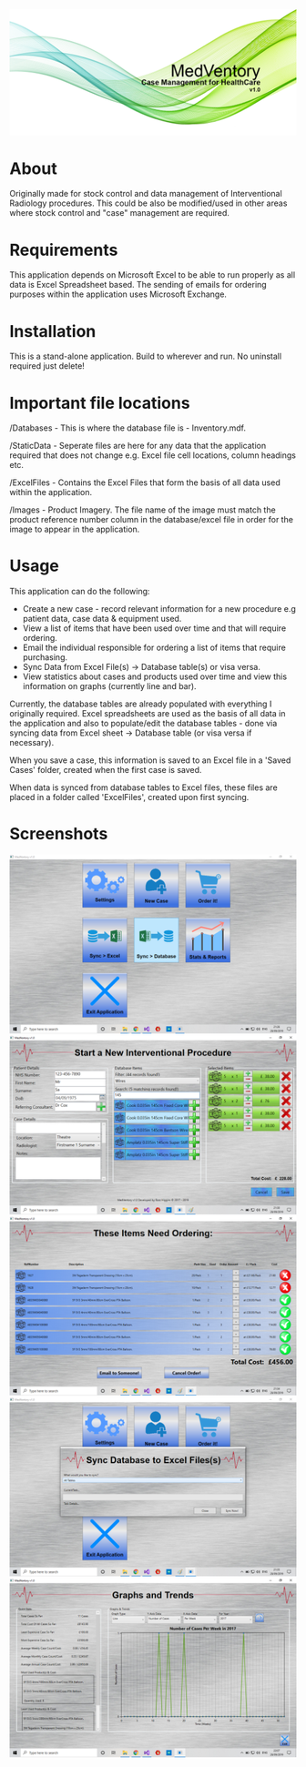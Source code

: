 <img src="https://github.com/MeetMyCode/MedVentory/blob/master/Images/SplashScreens/splashScreen.png"/>

# About
<p>Originally made for stock control and data management of Interventional Radiology procedures. This could be also be modified/used in 
other areas where stock control and "case" management are required.</p>

# Requirements
<p>This application depends on Microsoft Excel to be able to run properly as all data is Excel Spreadsheet based. The sending of emails for ordering purposes within the application uses Microsoft Exchange.</p>

# Installation
<p>This is a stand-alone application. Build to wherever and run. No uninstall required just delete!</p>

# Important file locations
/Databases - This is where the database file is - Inventory.mdf.

/StaticData - Seperate files are here for any data that the application required that does not change e.g. Excel file cell locations, column headings etc.

/ExcelFiles - Contains the Excel Files that form the basis of all data used within the application.

/Images - Product Imagery. The file name of the image must match the product reference number column in the database/excel file in order for the image to appear in the application.

# Usage
<p>This application can do the following:</p>
<ul>
  <li> Create a new case - record relevant information for a new procedure e.g patient data, case data & equipment used. </li>
  <li> View a list of items that have been used over time and that will require ordering. </li>
  <li> Email the individual responsible for ordering a list of items that require purchasing. </li>
  <li> Sync Data from Excel File(s) -> Database table(s) or visa versa. </li>
  <li> View statistics about cases and products used over time and view this information on graphs (currently line and bar). </li>  
</ul>

<p>Currently, the database tables are already populated with everything I originally required. Excel spreadsheets are used as the basis of all data in the application and also to populate/edit the database tables - done via syncing data from Excel sheet -> Database table (or visa versa if necessary).</p>

<p>When you save a case, this information is saved to an Excel file in a 'Saved Cases' folder, created when the first case is saved.</p>
<p>When data is synced from database tables to Excel files, these files are placed in a folder called 'ExcelFiles', created upon first syncing.</p>

# Screenshots
<img src="https://github.com/MeetMyCode/MedVentory/blob/master/Images/SS_StartScreen.png"/>
<img src="https://github.com/MeetMyCode/MedVentory/blob/master/Images/SS_NewCase.png"/>
<img src="https://github.com/MeetMyCode/MedVentory/blob/master/Images/SS_Orders.png"/>
<img src="https://github.com/MeetMyCode/MedVentory/blob/master/Images/SS_Sync.png"/>
<img src="https://github.com/MeetMyCode/MedVentory/blob/master/Images/SS_Stats.png"/>

